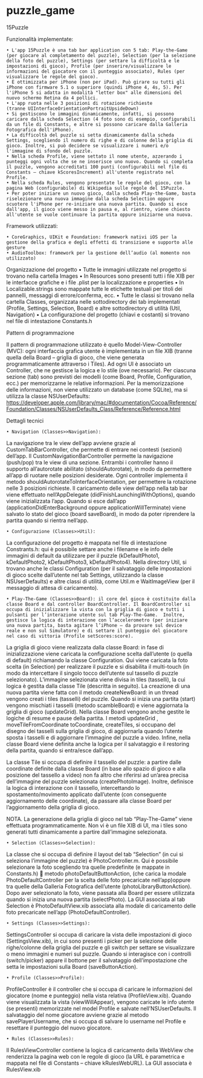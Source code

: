 # puzzle_game
15Puzzle

Funzionalità implementate:

    • L'app 15Puzzle è una tab bar application con 5 tab: Play-the-Game (per giocare al completamento del puzzle), Selection (per la selezione della foto del puzzle), Settings (per settare la difficoltà e le impostazioni di gioco), Profile (per inserire/visualizzare le informazioni del giocatore con il punteggio associato), Rules (per visualizzare le regole del gioco).
    • È ottimizzata per iPhone (non per iPad). Può girare su tutti gli iPhone con firmware 5.1 o superiore (quindi iPhone 4, 4s, 5). Per l'iPhone 5 si adatta in modalità "letter box" alle dimensioni del nuovo schermo Retina da 4 pollici.
    • L'app ruota nelle 3 posizioni di rotazione richieste (tranne UIInterfaceOrientationPortraitUpsideDown)
    • Si gestiscono le immagini dinamicamente, infatti, si possono caricare dalla scheda Selection (4 foto sono di esempio, configurabili da un file di Constants, e altre si possono caricare dalla Galleria Fotografica dell'iPhone).
    • La difficoltà del puzzle si setta dinamicamente dalla scheda Settings, scegliendo il numero di righe e di colonne della griglia di gioco. Inoltre, si può decidere se visualizzare i numeri e/o l'immagine di sfondo del puzzle.
    • Nella scheda Profile, viene settato il nome utente, azzerando i punteggi ogni volta che se ne inserisce uno nuovo. Quando si completa il puzzle, vengono accreditati 100 punti (configurabili nel file di Constants – chiave kScoresIncrement) all'utente registrato nel Profile.
    • Nella scheda Rules, vengono presentate le regole del gioco, con la pagina Web (configurabile) di Wikipedia sulle regole del 15Puzzle.
    • Per poter iniziare un nuovo gioco, dalla scheda Play-the-Game, basta riselezionare una nuova immagine dalla scheda Selection oppure scuotere l'iPhone per re-iniziare una nuova partita. Quando si esce dall'app, il gioco viene messo in pausa e, al rientro, viene chiesto all'utente se vuole continuare la partita oppure iniziarne una nuova.


Framework utilizzati: 

    • CoreGraphics, UIKit e Foundation: framework nativi iOS per la gestione della grafica e degli effetti di transizione e supporto alle gesture
    • AudioToolbox: framework per la gestione dell’audio (al momento non utilizzato)


Organizzazione del progetto
    • Tutte le immagini utilizzate nel progetto si trovano nella cartella Images
    • In Resources sono presenti tutti i file XIB per le interfacce grafiche e i file .plist per la localizzazione e properties
    • In Localizable.strings sono mappate tutte le etichette testuali per titoli dei pannelli, messaggi di errore/conferma, ecc.
    • Tutte le classi si trovano nella cartella Classes, organizzata nelle sottodirectory dei tab implementati (Profile, Settings, Selection, Board) e altre sottodirectory di utilità (Util, Navigation)
    • La configurazione del progetto (chiavi e costanti) si trovano nel file di intestazione Constants.h


Pattern di programmazione

Il pattern di programmazione utilizzato è quello Model-View-Controller (MVC): ogni interfaccia grafica utente è implementata in un file XIB (tranne quella della Board – griglia di gioco, che viene generata programmaticamente attraverso i Tiles). Ad ogni UI è associato un Controller, che ne gestisce la logica e lo stile (ove necessario). Per ciascuna sezione (tab) sono previsti dei modelli (come Board, Profile, Configuration, ecc.) per memorizzarne le relative informazioni.
Per la memorizzazione delle informazioni, non viene utilizzato un database (come SQLite), ma si utilizza la classe NSUserDefaults:
https://developer.apple.com/library/mac/#documentation/Cocoa/Reference/Foundation/Classes/NSUserDefaults_Class/Reference/Reference.html 


Dettagli tecnici

    • Navigation (Classes>>Navigation):
La navigazione tra le view dell’app avviene grazie al CustomTabBarController, che permette di entrare nei contesti (sezioni) dell’app. Il CustomNavigationBarController permette la navigazione (push/pop) tra le view di una sezione. Entrambi i controller hanno il supporto all’autorotate abilitato (shouldAutorotate), in modo da permettere all’app di ruotare nelle posizioni desiderate. Ogni controller implementa il metodo shouldAutorotateToInterfaceOrientation, per permettere la rotazione nelle 3 posizioni richieste.
Il caricamento delle view dell’app nella tab bar viene effettuato nell’AppDelegate (didFinishLaunchingWithOptions), quando viene inizializzata l’app.
Quando si esce dall’app (applicationDidEnterBackground oppure applicationWillTerminate) viene salvato lo stato del gioco (board saveBoard), in modo da poter riprendere la partita quando si rientra nell’app.

    • Configurazione (Classes>>Util):
La configurazione del progetto è mappata nel file di intestazione Constrants.h: qui è possibile settare anche i filename e le info delle immagini di default da utilizzare per il puzzle (kDefaultPhoto1, kDefaultPhoto2, kDefaultPhoto3, kDefaultPhoto4).
Nella directory Util, si trovano anche le classi Configuration (per il salvataggio delle impostazioni di gioco scelte dall’utente nel tab Settings, utilizzando la classe NSUserDefaults) e altre classi di utilità, come Util.m e WaitImageView (per il messaggio di attesa di caricamento).

    • Play-The-Game (Classes>>Board): il core del gioco è costituito dalla classe Board e dal controller BoardController. Il BoardController si occupa di inizializzare la vista con la griglia di gioco e tutti i pulsanti per l’interazione utente sul tab Play-The-Game.  Inoltre, gestisce la logica di interazione con l’accelerometro (per iniziare una nuova partita, basta agitare l’iPhone – da provare sul device reale e non sul Simulatore) e di settare il punteggio del giocatore nel caso di vittoria (Profile setScores:score).
La griglia di gioco viene realizzata dalla classe Board: in fase di inizializzazione viene caricata la configurazione scelta dall’utente (o quella di default) richiamando la classe Configuration. Qui viene caricata la foto scelta (in Selection) per realizzare il puzzle e si disabilita il multi-touch (in modo da intercettare il singolo tocco dell’utente sul tassello di puzzle selezionato). 
L’immagine selezionata viene divisa in tiles (tasselli), la cui logica è gestita dalla classe Tile (descritta in seguito).
La creazione di una nuova partita viene fatta con il metodo createNewBoard: in un thread vengono creati i tiles (tasselli) del puzzle.
Quando si inizia una partita (start) vengono mischiati i tasselli (metodo scambleBoard) e viene aggiornata la griglia di gioco (updateGrid). Nella classe Board vengono anche gestite le logiche di resume e pause della partita. I metodi updateGrid , moveTileFromCoordinate toCoordinate, createTiles, si occupano del disegno dei tasselli sulla griglia di gioco, di aggiornarla quando l’utente sposta i tasselli e di aggiornare l’immagine del puzzle a video.
Infine, nella classe Board viene definita anche la logica per il salvataggio e il restoring della partita, quando si entra/esce dall’app.

La classe Tile si occupa di definire il tassello del puzzle: a partire dalle coordinate definite dalla classe Board (in base allo spazio di gioco e alla posizione del tassello a video) non fa altro che riferirsi ad un’area precisa dell’immagine del puzzle selezionata (createPhotoImage). Inoltre, definisce la logica di interazione con il tassello, intercettando lo spostamento/movimento applicato dall’utente (con conseguente aggiornamento delle coordinate), da passare alla classe Board per l’aggiornamento della griglia di gioco.

NOTA. La generazione della griglia di gioco nel tab “Play-The-Game” viene effettuata programmaticamente. Non vi è un file XIB di UI, ma i tiles sono generati tutti dinamicamente a partire dall’immagine selezionata.

    • Selection (Classes>>Selection): 
La classe che si occupa di definire il layout del tab “Selection” (in cui si seleziona l’immagine del puzzle) è PhotoController.m. Qui è possibile selezionare la foto scegliendo tra quelle predefinite (e mappate in Constants.h)  metodo photoDefaultButtonAction, (che carica la modale PhotoDefaultController per la scelta delle foto precaricate nell’app)oppure tra quelle della Galleria Fotografica dell’utente (photoLibraryButtonAction). Dopo aver selezionato la foto, viene passata alla Board per essere utilizzata quando si inizia una nuova partita (selectPhoto).
La GUI associata al tab Selection è PhotoDefaultView.xib associata alla modale di caricamento delle foto precaricate nell’app (PhotoDefaultController). 

    • Settings (Classes>>Settings):
SettingsController si occupa di caricare la vista delle impostazioni di gioco (SettingsView.xib), in cui sono presenti i picker per la selezione delle righe/colonne della griglia del puzzle e gli switch per settare se visualizzare o meno immagini e numeri sul puzzle. Quando si interagisce con i controlli (switch/picker) appare il bottone per il salvataggio dell’impostazione che setta le impostazioni sulla Board (saveButtonAction). 

    • Profile (Classes>>Profile):
ProfileController è il controller che si occupa di caricare le informazioni del giocatore (nome e punteggio) nella vista relativa (ProfileView.xib). Quando viene visualizzata la vista (viewWillAppear), vengono caricate le info utente (se presenti) memorizzate nel model Profile e salvate nell’NSUserDefaults. Il salvataggio del nome giocatore avviene grazie al metodo savePlayerUsername, che si occupa di salvare lo username nel Profile e resettare il punteggio del nuovo giocatore. 

    • Rules (Classes>>Rules):
Il RulesViewController contiene la logica di caricamento della WebView che renderizza la pagina web con le regole di gioco (la URL è parametrica e mappata nel file di Constants – chiave kRulesWebURL). La GUI associata è RulesView.xib





















